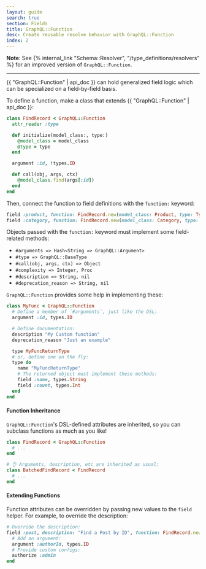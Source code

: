 ```yaml
---
layout: guide
search: true
section: Fields
title: GraphQL::Function
desc: Create reusable resolve behavior with GraphQL::Function
index: 2
---
```



__Note__: See {% internal_link "Schema::Resolver", "/type_definitions/resolvers" %} for an improved version of `GraphQL::Function`.

_____

{{ "GraphQL::Function" | api_doc }} can hold generalized field logic which can be specialized on a field-by-field basis.

To define a function, make a class that extends {{ "GraphQL::Function" | api_doc }}:

```ruby
class FindRecord < GraphQL::Function
  attr_reader :type

  def initialize(model_class:, type:)
    @model_class = model_class
    @type = type
  end

  argument :id, !types.ID

  def call(obj, args, ctx)
    @model_class.find(args[:id])
  end
end
```

Then, connect the function to field definitions with the `function:` keyword:

```ruby
field :product, function: FindRecord.new(model_class: Product, type: Types::ProductType)
field :category, function: FindRecord.new(model_class: Category, type: Types::CategoryType)
```

Objects passed with the `function:` keyword must implement some field-related methods:

- `#arguments => Hash<String => GraphQL::Argument>`
- `#type => GraphQL::BaseType`
- `#call(obj, args, ctx) => Object`
- `#complexity => Integer, Proc`
- `#description => String, nil`
- `#deprecation_reason => String, nil`

`GraphQL::Function` provides some help in implementing these:

```ruby
class MyFunc < GraphQL::Function
  # Define a member of `#arguments`, just like the DSL:
  argument :id, types.ID

  # Define documentation:
  description "My Custom function"
  deprecation_reason "Just an example"

  type MyFuncReturnType
  # or, define one on the fly:
  type do
    name "MyFuncReturnType"
    # The returned object must implement these methods:
    field :name, types.String
    field :count, types.Int
  end
end
```

#### Function Inheritance

`GraphQL::Function`'s DSL-defined attributes are inherited, so you can subclass functions as much as you like!

```ruby
class FindRecord < GraphQL::Function
  # ...
end

# 👌 Arguments, description, etc are inherited as usual:
class BatchedFindRecord < FindRecord
  # ...
end
```

#### Extending Functions

Function attributes can be overridden by passing new values to the `field` helper. For example, to override the description:

```ruby
# Override the description:
field :post, description: "Find a Post by ID", function: FindRecord.new(model: Post) do
  # Add an argument:
  argument :authorId, types.ID
  # Provide custom configs:
  authorize :admin
end
```
